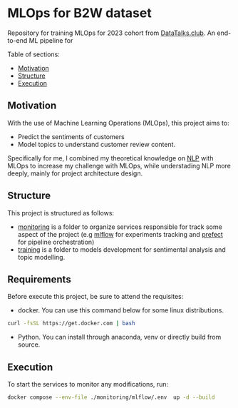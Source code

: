 # MLOps for B2W dataset

Repository for training MLOps for 2023 cohort from [DataTalks.club](https://github.com/DataTalksClub/mlops-zoomcamp). An end-to-end ML pipeline for

Table of sections:
- [Motivation](#motivation)
- [Structure](#structure)
- [Execution](#execution)

## Motivation

With the use of Machine Learning Operations (MLOps), this project aims to:
- Predict the sentiments of customers
- Model topics to understand customer review content.

Specifically for me, I combined my theoretical knowledge on [NLP](https://github.com/SousaPedroso/NLP) with MLOps to increase my challenge with MLOps, while understading NLP more deeply, mainly for project architecture design.


## Structure

This project is structured as follows:

- [monitoring](/monitoring/) is a folder to organize services responsible for track some aspect of the project (e.g [mlflow](/monitoring/mlflow/) for experiments tracking and [prefect](/monitoring/prefect/) for pipeline orchestration)
- [training](/training/) is a folder to models development for sentimental analysis and topic modelling.

## Requirements

Before execute this project, be sure to attend the requisites:

- docker. You can use this command below for some linux distributions.

```bash
curl -fsSL https://get.docker.com | bash
```

- Python. You can install through anaconda, venv or directly build from source.


## Execution

To start the services to monitor any modifications, run:

```bash
docker compose --env-file ./monitoring/mlflow/.env  up -d --build
```

